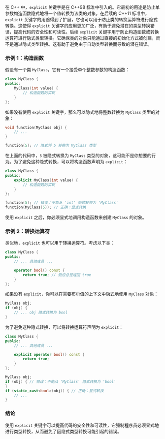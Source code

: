 在 C++ 中，`explicit` 关键字是在 C++98 标准中引入的。它最初的用途是防止单参数构造函数隐式地将一个值转换为该类的对象。在后续的 C++11 标准中，`explicit` 关键字的用途得到了扩展，它也可以用于防止类的转换运算符进行隐式转换。这使得 `explicit` 关键字的应用更加广泛，有助于避免潜在的类型转换错误，提高代码的安全性和可读性。后续 `explicit` 关键字用于防止构造函数或转换运算符进行隐式类型转换。它确保类的对象只能通过直接的初始化方式被创建，而不是通过隐式类型转换。这有助于避免由于自动类型转换而导致的潜在错误。

### 示例 1：构造函数

假设有一个类 `MyClass`，它有一个接受单个整数参数的构造函数：

```cpp
class MyClass {
public:
    MyClass(int value) {
        // 构造函数的实现
    }
};
```

如果没有使用 `explicit` 关键字，那么可以隐式地将整数转换为 `MyClass` 类型的对象：

```cpp
void function(MyClass obj) {
    // ...
}

function(5); // 隐式将 5 转换为 MyClass 类型
```

在上面的代码中，`5` 被隐式转换为 `MyClass` 类型的对象，这可能不是你想要的行为。为了避免这种隐式转换，可以将构造函数声明为 `explicit`：

```cpp
class MyClass {
public:
    explicit MyClass(int value) {
        // 构造函数的实现
    }
};

function(5); // 错误：不能从 'int' 隐式转换为 'MyClass'
function(MyClass(5)); // 正确：显式转换
```

使用 `explicit` 之后，你必须显式地调用构造函数来创建 `MyClass` 的对象。

### 示例 2：转换运算符

类似地，`explicit` 也可以用于转换运算符。考虑以下类：

```cpp
class MyClass {
public:
    // ... 其他成员 ...

    operator bool() const {
        return true; // 假设总是返回 true
    }
};
```

如果没有 `explicit`，你可以在需要布尔值的上下文中隐式地使用 `MyClass` 对象：

```cpp
MyClass obj;
if (obj) {
    // ... obj 隐式转换为 bool
}
```

为了避免这种隐式转换，可以将转换运算符声明为 `explicit`：

```cpp
class MyClass {
public:
    // ... 其他成员 ...

    explicit operator bool() const {
        return true;
    }
};

MyClass obj;
if (obj) { // 错误：不能从 'MyClass' 隐式转换为 'bool'
}
if (static_cast<bool>(obj)) { // 正确：显式转换
    // ...
}
```

### 结论

使用 `explicit` 关键字可以提高代码的安全性和可读性，它强制程序员必须显式地进行类型转换，从而避免了因隐式类型转换可能引起的错误。